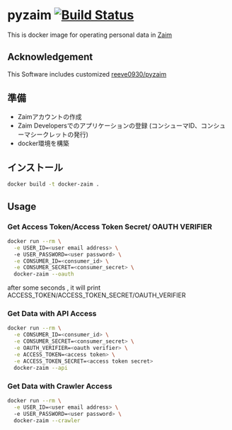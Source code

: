 # pyzaim [![Build Status](https://travis-ci.org/kagemomiji/docker-pyzaim.svg?branch=main)](https://travis-ci.org/kagemomiji/docker-pyzaim)

This is docker image for operating personal data in [Zaim](https://zaim.net/)

## Acknowledgement

This Software includes customized [reeve0930/pyzaim](https://github.com/reeve0930/pyzaim)  

## 準備

- Zaimアカウントの作成
- Zaim Developersでのアプリケーションの登録 (コンシューマID、コンシューマシークレットの発行)
- docker環境を構築

## インストール

```bash
docker build -t docker-zaim .
```

## Usage

### Get Access Token/Access Token Secret/ OAUTH VERIFIER

```bash
docker run --rm \
  -e USER_ID=<user email address> \ 
  -e USER_PASSWORD=<user password> \
  -e CONSUMER_ID=<consumer_id> \
  -e CONSUMER_SECRET=<consumer_secret> \
  docker-zaim --oauth
```

after some seconds , it will print ACCESS_TOKEN/ACCESS_TOKEN_SECRET/OAUTH_VERIFIER


### Get Data with API Access

```bash
docker run --rm \
  -e CONSUMER_ID=<consumer_id> \
  -e CONSUMER_SECRET=<consumer_secret> \
  -e OAUTH_VERIFIER=<oauth verifier> \
  -e ACCESS_TOKEN=<access token> \
  -e ACCESS_TOKEN_SECRET=<access token secret>
  docker-zaim --api
```

### Get Data with Crawler Access

```bash
docker run --rm \
  -e USER_ID=<user email address> \ 
  -e USER_PASSWORD=<user password> \
  docker-zaim --crawler
```
